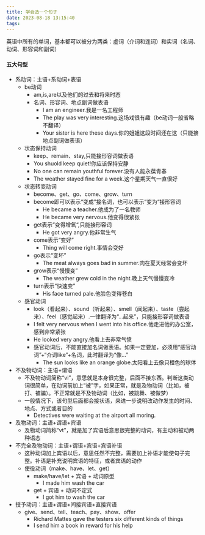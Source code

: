 ```yaml
---
title: 学会造一个句子
date: 2023-08-18 13:15:40
tags:
---
```


英语中所有的单词，基本都可以被分为两类：虚词（介词和连词）和实词（名词、动词、形容词和副词）

#### 五大句型
* 系动词：主语+系动词+表语
    * be动词
        * am,is,are以及他们的过去和将来时态
        * 名词、形容词、地点副词做表语
            * I am an engineer.我是一名工程师
            * The play was very interesting.这场戏很有趣（be动词一般省略不翻译）
            * Your sister is here these days.你的姐姐这段时间还在这（只能接地点副词做表语）
    * 状态保持动词
        * keep、remain、stay,只能接形容词做表语
        * You shuold keep quiet!你应该保持安静
        * No one can remain youthful forever.没有人能永葆青春
        * The weather stayed fine for a week.这个星期天气一直很好
    * 状态转变动词
        * become、get、go、come、grow、turn
        * become即可以表示“变成”接名词，也可以表示“变为“接形容词
            * He became a teacher.他成为了一名教师
            * He became very nervous.他变得很紧张
        * get表示”变得增氧“,只能接形容词
            * He got very angry.他非常生气
        * come表示“变好”
            * Thing will come right.事情会变好
        * go表示“变坏”
            * The meat always goes bad in summer.肉在夏天经常会变坏
        * grow表示“慢慢变”
            * The weather grew cold in the night.晚上天气慢慢变冷
        * turn表示“快速变”
            * His face turned pale.他脸色变得苍白
    * 感官动词
        * look（看起来）、sound（听起来）、smell（闻起来）、taste（尝起来）、feel（感觉起来）.一律翻译为“...起来”，只能接形容词做表语
        * I felt very nervous when I went into his office.他走进他的办公室，感到非常紧张
        * He looked very angry.他看上去非常气愤
        * 感官动词后，不能直接加名词做表语。如果一定要加，必须用“感官动词”+“介词like”+名词，此时翻译为“像...”
            * The sun looks like an orange globe.太阳看上去像只橙色的球体
* 不及物动词：主语+谓语
    * 不及物动词简称“vi”，意思就是本身很完整，后面不接东西。判断这类动词很简单，在动词前加上“被”字，如果正常，就是及物动词（比如，被打、被骗）。不正常就是不及物动词（比如，被跳舞、被做梦）
    * 一般情况下，该句型后面都会接状语，来进一步说明改动作发生的时间、地点、方式或者目的
        * Detectives were waiting at the airport all moring.
* 及物动词：主语+谓语+宾语
    * 及物动词简称“vt”，就是加了宾语后意思很完整的动词，有主动和被动两种语态
* 不完全及物动词：主语+谓语+宾语+宾语补语
    * 这种动词加上宾语以后，意思任然不完整，需要加上补语才能使句子完整。补语是补充说明宾语的特征，或者宾语的动作
    * 使役动词（make、have、let、get）
        * make/have/let + 宾语 + 动词原型
            * I made him wash the car
        * get + 宾语 + 动词不定式
            * I got him to wash the car
* 授予动词：主语+谓语+间接宾语+直接宾语
    * give、send、tell、teach、pay、show、offer
        * Richard Mattes gave the testers six different kinds of things
        * I send him a book in reward for his help